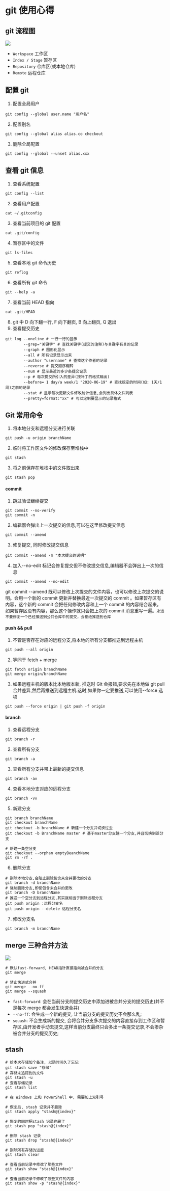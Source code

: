 # git 使用心得

## git 流程图

![](https://user-gold-cdn.xitu.io/2020/6/15/172b390eab77fcbd?imageView2/0/w/1280/h/960/format/webp/ignore-error/1)

- `Workspace` 工作区
- `Index / Stage` 暂存区
- `Repository` 仓库区(或本地仓库)
- `Remote` 远程仓库

## 配置 git

1. 配置全局用户

```shell script
git config --global user.name "用户名"
```

2. 配置别名

```shell script
git config --global alias alias.co checkout
```

3. 删除全局配置

```shell script
git config --global --unset alias.xxx
```

## 查看 git 信息

1. 查看系统配置

```shell script
git config --list
```

2. 查看用户配置

```shell script
cat ~/.gitconfig
```

3. 查看当前项目的 git 配置

```shell script
cat .git/config
```

4. 暂存区中的文件

```shell script
git ls-files
```

5. 查看本地 git 命令历史

```shell script
git reflog
```

6. 查看所有 git 命令

```shell script
git --help -a
```

7. 查看当前 HEAD 指向

```shell script
cat .git/HEAD
```

8. git 中 D 向下翻一行, F 向下翻页, B 向上翻页, Q 退出
9. 查看提交历史

```shell script
git log --oneline # 一行一行的显示
        --grep="关键字" # 查找关键字(提交的注释)与关键字有关的记录
        --graph # 图形化显示
        --all # 所有记录显示出来
        --author "username" # 查找这个作者的记录
        --reverse # 提交顺序翻转
        --num # 显示最近的多少条提交记录
        --p # 每次提交所引入的差异(按补丁的格式输出)
        --before= 1 day/a week/1 "2020-06-19" # 查找规定的时间(如: 1天/1周)之前的记录
        --stat # 显示每次更新文件修改统计信息,会列出具体文件列表
        --pretty=format:"xx" # 可以定制要显示的记录格式
```

## Git 常用命令

1. 将本地分支和远程分支进行关联

```shell script
git push -u origin branchName
```

2. 临时将工作区文件的修改保存至堆栈中

```shell script
git stash
```

3. 将之前保存在堆栈中的文件取出来

```shell script
git stash pop
```

#### commit

1. 跳过验证继续提交

```shell script
git commit --no-verify
git commit -n
```

2. 编辑器会弹出上一次提交的信息,可以在这里修改提交信息

```shell script
git commit --amend
```

3. 修复提交, 同时修改提交信息

```shell script
git commit --amend -m "本次提交的说明"
```

4. 加入--no-edit 标记会修复提交但不修改提交信息,编辑器不会弹出上一次的信息

```shell script
git commit --amend --no-edit
```

git commit --amend 既可以修改上次提交的文件内容，也可以修改上次提交的说明。会用一个新的 commit 更新并替换最近一次提交的 commit 。如果暂存区有内容，这个新的 commit 会把任何修改内容和上一个 commit 的内容结合起来。如果暂存区没有内容，那么这个操作就只会把上次的 commit 消息重写一遍。`永远不要修复一个已经推送到公共仓库中的提交，会拒绝推送到仓库`

#### push && pull

1. 不管是否存在对应的远程分支,将本地的所有分支都推送到远程主机

```shell script
git push --all origin
```

2. 等同于 fetch + merge

```shell script
git fetch origin branchName
git merge origin/branchName
```

3. 如果远程主机的版本比本地版本新, 推送时 Git 会报错,要求先在本地做 git pull 合并差异,然后再推送到远程主机.这时,如果你一定要推送,可以使用--force 选项

```shell script
git push --force origin | git push -f origin
```

#### branch

1. 查看远程分支

```shell script
git branch -r
```

2. 查看所有分支

```shell script
git branch -a
```

3. 查看所有分支并带上最新的提交信息

```shell script
git branch -av
```

4. 查看本地分支对应的远程分支

```shell script
git branch -vv
```

5. 新建分支

```shell script
git branch branchName
git checkout branchName
git checkout -b branchName # 新建一个分支并切换过去
git checkout -b BranchName master # 基于master分支建一个分支,并且切换到该分支

# 新建一条空分支
git checkout --orphan emptyBeanchName
git rm -rf .
```

6. 删除分支

```shell script
# 删除本地分支,会阻止删除包含未合并更改的分支
git branch -d branchName
# 强制删除分支,即使包含未合并的更改
git branch -D branchName
# 推送一个空分支到远程分支,其实就相当于删除远程分支
git push origin :远程分支名
git push origin --delete 远程分支名
```

7. 修改分支名

```shell script
git branch -m branchName
```

## merge 三种合并方法

![](https://user-gold-cdn.xitu.io/2020/6/15/172b390eac6f9586?imageView2/0/w/1280/h/960/format/webp/ignore-error/1)

```shell script
# 默认fast-forward, HEAD指针直接指向被合并的分支
git merge

# 禁止快进式合并
git merge --no-ff
git merge --squash
```

- `fast-forward`: 会在当前分支的提交历史中添加进被合并分支的提交历史(并不是每次 merge 都会发生快速合并)
- `--no-ff`: 会生成一个新的提交, 让当前分支的提交历史不会那么乱;
- `squash`: 不会生成新的提交, 会将合并分支多次提交的内容直接存到工作区和暂存区,由开发者手动去提交,这样当前分支最终只会多出一条提交记录,不会掺杂被合并分支的提交历史;

## stash

```shell script
# 给本次存储加个备注, 以防时间久了忘记
git stash save "存储"
# 存储未追踪到的文件
git stash -u
# 查看存储记录
git stash list

# 在 Windows 上和 PowerShell 中, 需要加上双引号

# 恢复后, stash 记录并不删除
git stash apply "stash@{index}"

# 恢复的同时把stash 记录也删了
git stash pop "stash@{index}"

# 删除 stash 记录
git stash drop "stash@{index}"

# 删除所有存储的进度
git stash clear

# 查看当前记录中修改了那些文件
git stash show "stash@{index}"

# 查看当前记录中修改了哪些文件的内容
git stash show -p "stash@{index}"
```
